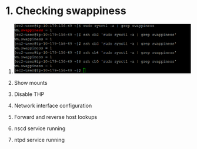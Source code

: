 # 1. Checking swappiness
  1. ![swappiness](labs/png/p_swappiness.png)
  
1. Show mounts
1. Disable THP
1. Network interface configuration
1. Forward and reverse host lookups
1. nscd service running
1. ntpd service running
